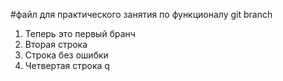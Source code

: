 #файл для практического занятия по функционалу git branch
1. Теперь это первый бранч
2. Вторая строка
3. Строка без ошибки
4. Четвертая строка
q